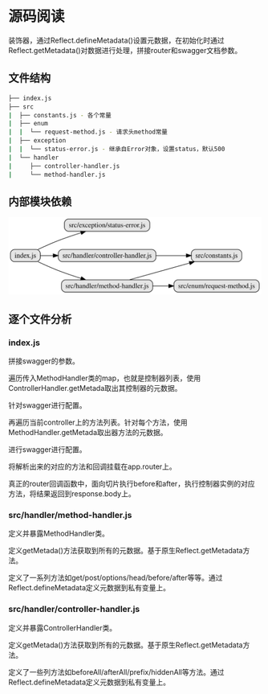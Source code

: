 
# 源码阅读

装饰器，通过Reflect.defineMetadata()设置元数据，在初始化时通过Reflect.getMetadata()对数据进行处理，拼接router和swagger文档参数。


## 文件结构

``` bash
├── index.js
├── src
|  ├── constants.js - 各个常量
|  ├── enum
|  |  └── request-method.js - 请求头method常量
|  ├── exception
|  |  └── status-error.js - 继承自Error对象，设置status，默认500
|  └── handler
|     ├── controller-handler.js
|     └── method-handler.js
```

## 内部模块依赖

![](./graphviz/inline.gv.svg)

## 逐个文件分析

### index.js

拼接swagger的参数。

遍历传入MethodHandler类的map，也就是控制器列表，使用ControllerHandler.getMetada取出其控制器的元数据。

针对swagger进行配置。

再遍历当前controller上的方法列表。针对每个方法，使用MethodHandler.getMetada取出器方法的元数据。

进行swagger进行配置。

将解析出来的对应的方法和回调挂载在app.router上。

真正的router回调函数中，面向切片执行before和after，执行控制器实例的对应方法，将结果返回到response.body上。


### src/handler/method-handler.js

定义并暴露MethodHandler类。

定义getMetada()方法获取到所有的元数据。基于原生Reflect.getMetadata方法。

定义了一系列方法如get/post/options/head/before/after等等。通过Reflect.defineMetadata定义元数据到私有变量上。


### src/handler/controller-handler.js

定义并暴露ControllerHandler类。

定义getMetada()方法获取到所有的元数据。基于原生Reflect.getMetadata方法。

定义了一些列方法如beforeAll/afterAll/prefix/hiddenAll等方法。通过Reflect.defineMetadata定义元数据到私有变量上。